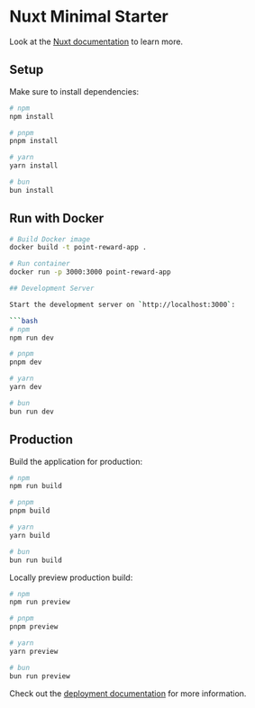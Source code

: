# Nuxt Minimal Starter

Look at the [Nuxt documentation](https://nuxt.com/docs/getting-started/introduction) to learn more.

## Setup


Make sure to install dependencies:

```bash
# npm
npm install

# pnpm
pnpm install

# yarn
yarn install

# bun
bun install
```

## Run with Docker

```bash
# Build Docker image
docker build -t point-reward-app .

# Run container
docker run -p 3000:3000 point-reward-app

## Development Server

Start the development server on `http://localhost:3000`:

```bash
# npm
npm run dev

# pnpm
pnpm dev

# yarn
yarn dev

# bun
bun run dev
```

## Production

Build the application for production:

```bash
# npm
npm run build

# pnpm
pnpm build

# yarn
yarn build

# bun
bun run build
```

Locally preview production build:

```bash
# npm
npm run preview

# pnpm
pnpm preview

# yarn
yarn preview

# bun
bun run preview
```

Check out the [deployment documentation](https://nuxt.com/docs/getting-started/deployment) for more information.
